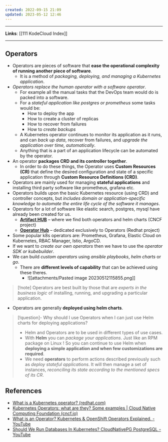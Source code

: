 ```yaml
---
created: 2022-09-15 21:09
updated: 2023-05-12 12:46
---
```

---
**Links**: [[111 KodeCloud Index]]

---
## Operators
- Operators are pieces of software that **ease the operational complexity of running another piece of software**.
	- It is a method of *packaging, deploying, and managing a Kubernetes application*.
- *Operators replace the human operator with a software operator*.
	- For example all the manual tasks that the DevOps team would do is packed into a software.
	- For a *stateful application like postgres or prometheus* some tasks would be: 
		- How to deploy the app
		- How to create a cluster of replicas
		- How to recover from failures
		- How to *create backups*
	- A Kubernetes operator continues to monitor its application as it runs, and can *back up data*, recover from failures, and *upgrade the application over time, automatically*.
	- Anything that is a part of an application lifecycle can be automated by the operator.
- An operator **packages CRD and its controller together**.
	- In order to do these things, the Operator uses **Custom Resources (CR)** that define the desired configuration and state of a specific application through **Custom Resource Definitions (CRD)**.
- Operators are mainly used for managing **stateful applications** and installing third party software like prometheus, grafana etc.
- Operators builds upon the basic Kubernetes resource (using CRD) and controller concepts, but *includes domain or application-specific knowledge to automate the entire life cycle of the software it manages*.
- Operators for a lot of software like elastic search, postgres, mysql have already been created for us.
	- [**Artifact HUB**](https://artifacthub.io/packages/search) – where we find both operators and helm charts (CNCF project)
	- [**Operator Hub**](https://operatorhub.io/) – dedicated exclusively to Operators (Redhat project)
- Some popular k8s operators are: Prometheus, Grafana, Elastic Cloud on Kubernetes, RBAC Manager, Istio, ArgoCD.
- If we want to *create our own operators* then we have to use the *operator SDK or kubebuilder*.
- We can build *custom operators* using *ansible playbooks*, *helm charts* or *go*.
	- There are **different levels of capability** that can be achieved using these theres.
		 - ![[attachments/Pasted image 20230512115855.png]]

> [!note] Operators are best built by those that are *experts in the business logic* of installing, running, and upgrading a particular application.

- Operators are generally **deployed using helm charts**.

> [!question]- Why should I use Operators when I can just use Helm charts for deploying applications?
> - Helm and Operators are to be used in different types of use cases.
> - With **Helm** you can *package your applications*. Just like an RPM package on Linux ! So you can continue to use Helm when **deploying a simple application and when few customizations are required**.
> - We need **operators** to perform actions described previously such as *deploy stateful applications*. It will then manage a set of instances, *reconciling its state according to the mentioned specs of its CR*.


## References
- [What is a Kubernetes operator? (redhat.com)](https://www.redhat.com/en/topics/containers/what-is-a-kubernetes-operator)
- [Kubernetes Operators: what are they? Some examples | Cloud Native Computing Foundation (cncf.io)](https://www.cncf.io/blog/2022/06/15/kubernetes-operators-what-are-they-some-examples/)
- [What is an Operator? Kubernetes & OpenShift Operators Explained. - YouTube](https://www.youtube.com/watch?v=MfDpQru0-ok)
- [Should We Run Databases In Kubernetes? CloudNativePG PostgreSQL - YouTube](https://www.youtube.com/watch?v=Ny9RxM6H6Hg)
